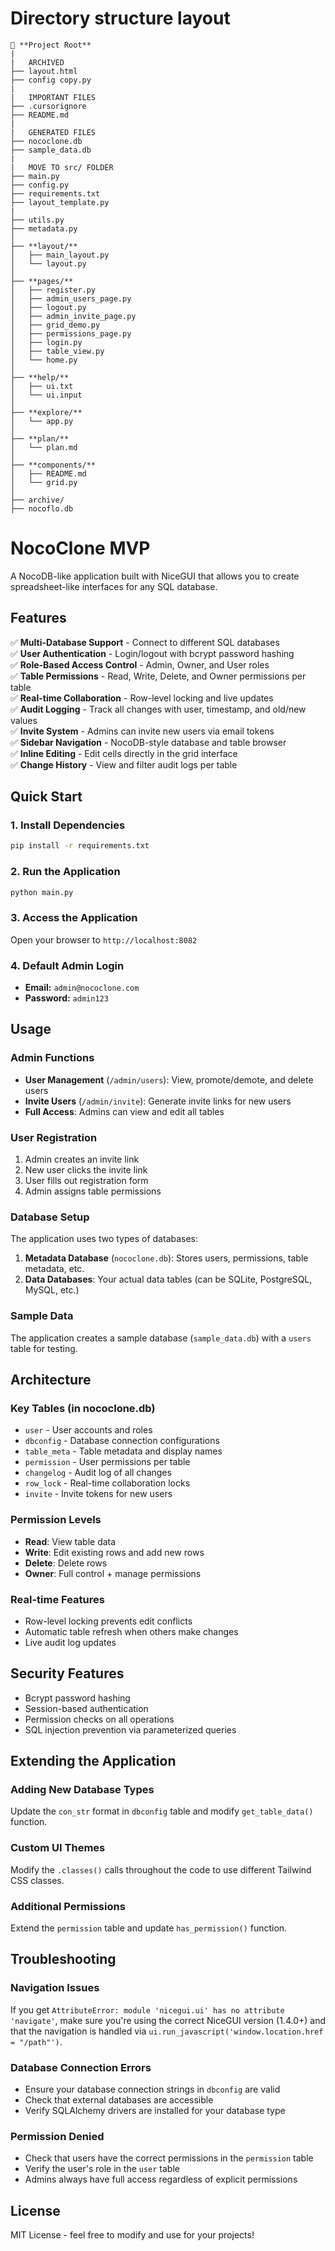 # Directory structure layout

```
📁 **Project Root**
|
|   ARCHIVED
├── layout.html
├── config copy.py
|
|   IMPORTANT FILES
├── .cursorignore
├── README.md
|
|   GENERATED FILES
├── nococlone.db
├── sample_data.db
|
|   MOVE TO src/ FOLDER
├── main.py
├── config.py
├── requirements.txt
├── layout_template.py
|
├── utils.py
├── metadata.py
│
├── **layout/**
│   ├── main_layout.py
│   └── layout.py
│
├── **pages/**
│   ├── register.py
│   ├── admin_users_page.py
│   ├── logout.py
│   ├── admin_invite_page.py
│   ├── grid_demo.py
│   ├── permissions_page.py
│   ├── login.py
│   ├── table_view.py
│   └── home.py
│
├── **help/**
│   ├── ui.txt
│   └── ui.input
│
├── **explore/**
│   └── app.py
│
├── **plan/**
│   └── plan.md
│
├── **components/**
│   ├── README.md
│   └── grid.py
│
├── archive/
├── nocoflo.db
```

# NocoClone MVP

A NocoDB-like application built with NiceGUI that allows you to create spreadsheet-like interfaces for any SQL database.

## Features

✅ **Multi-Database Support** - Connect to different SQL databases  
✅ **User Authentication** - Login/logout with bcrypt password hashing  
✅ **Role-Based Access Control** - Admin, Owner, and User roles  
✅ **Table Permissions** - Read, Write, Delete, and Owner permissions per table  
✅ **Real-time Collaboration** - Row-level locking and live updates  
✅ **Audit Logging** - Track all changes with user, timestamp, and old/new values  
✅ **Invite System** - Admins can invite new users via email tokens  
✅ **Sidebar Navigation** - NocoDB-style database and table browser  
✅ **Inline Editing** - Edit cells directly in the grid interface  
✅ **Change History** - View and filter audit logs per table  

## Quick Start

### 1. Install Dependencies
```bash
pip install -r requirements.txt
```

### 2. Run the Application
```bash
python main.py
```

### 3. Access the Application
Open your browser to `http://localhost:8082`

### 4. Default Admin Login
- **Email:** `admin@nococlone.com`
- **Password:** `admin123`

## Usage

### Admin Functions
- **User Management** (`/admin/users`): View, promote/demote, and delete users
- **Invite Users** (`/admin/invite`): Generate invite links for new users
- **Full Access**: Admins can view and edit all tables

### User Registration
1. Admin creates an invite link
2. New user clicks the invite link
3. User fills out registration form
4. Admin assigns table permissions

### Database Setup
The application uses two types of databases:

1. **Metadata Database** (`nococlone.db`): Stores users, permissions, table metadata, etc.
2. **Data Databases**: Your actual data tables (can be SQLite, PostgreSQL, MySQL, etc.)

### Sample Data
The application creates a sample database (`sample_data.db`) with a `users` table for testing.

## Architecture

### Key Tables (in nococlone.db)
- `user` - User accounts and roles
- `dbconfig` - Database connection configurations  
- `table_meta` - Table metadata and display names
- `permission` - User permissions per table
- `changelog` - Audit log of all changes
- `row_lock` - Real-time collaboration locks
- `invite` - Invite tokens for new users

### Permission Levels
- **Read**: View table data
- **Write**: Edit existing rows and add new rows
- **Delete**: Delete rows
- **Owner**: Full control + manage permissions

### Real-time Features
- Row-level locking prevents edit conflicts
- Automatic table refresh when others make changes
- Live audit log updates

## Security Features

- Bcrypt password hashing
- Session-based authentication
- Permission checks on all operations
- SQL injection prevention via parameterized queries

## Extending the Application

### Adding New Database Types
Update the `con_str` format in `dbconfig` table and modify `get_table_data()` function.

### Custom UI Themes
Modify the `.classes()` calls throughout the code to use different Tailwind CSS classes.

### Additional Permissions
Extend the `permission` table and update `has_permission()` function.

## Troubleshooting

### Navigation Issues
If you get `AttributeError: module 'nicegui.ui' has no attribute 'navigate'`, make sure you're using the correct NiceGUI version (1.4.0+) and that the navigation is handled via `ui.run_javascript('window.location.href = "/path"')`.

### Database Connection Errors
- Ensure your database connection strings in `dbconfig` are valid
- Check that external databases are accessible
- Verify SQLAlchemy drivers are installed for your database type

### Permission Denied
- Check that users have the correct permissions in the `permission` table
- Verify the user's role in the `user` table
- Admins always have full access regardless of explicit permissions

## License

MIT License - feel free to modify and use for your projects! 